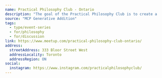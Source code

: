 ```yaml
---
name: Practical Philosophy Club - Ontario
description: "The goal of the Practical Philosophy Club is to create a community that is open discussing ideas that can be used practically in everyday life. Our discussions help us develop the following: Critical Thinking / Discernment - through our conversational exploration, we question our own beliefs, and hear perspectives that can help us develop new insights. Communication - By sharing our thoughts, we are developing our communication ability, and learning how to share in a way that is understandable and accessible to people who may not have the same belief. Community - By having our discussions focused on a specific topic each week, we are able to get to know each other beyond small talk."
source: "MCP Generative Addition"
tags:
  - type/event-series
  - for/philosophy
  - for/discussion
link: https://www.meetup.com/practical-philosophy-club-ontario/
address:
  streetAddress: 333 Bloor Street West
  addressLocality: Toronto
  addressRegion: ON
social:
  instagram: https://www.instagram.com/practicalphilosophyclub/
---
```

